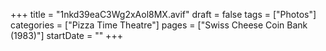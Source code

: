 +++
title = "1nkd39eaC3Wg2xAol8MX.avif"
draft = false
tags = ["Photos"]
categories = ["Pizza Time Theatre"]
pages = ["Swiss Cheese Coin Bank (1983)"]
startDate = ""
+++
